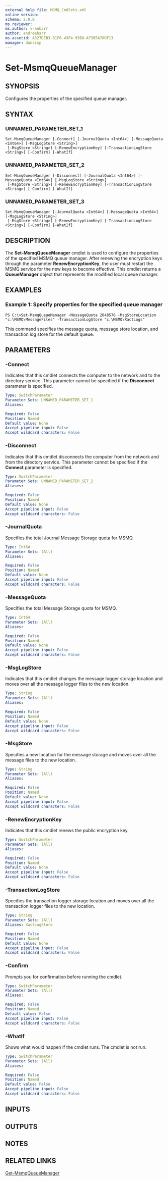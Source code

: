 ```yaml
---
external help file: MSMQ_Cmdlets.xml
online version: 
schema: 2.0.0
ms.reviewer:
ms.author: v-anbarr
author: andreabarr
ms.assetid: A327DEB3-B1F6-43F4-93B8-A73B5A78DF13
manager: dansimp
---
```


# Set-MsmqQueueManager

## SYNOPSIS
Configures the properties of the specified queue manager.

## SYNTAX

### UNNAMED_PARAMETER_SET_1
```
Set-MsmqQueueManager [-Connect] [-JournalQuota <Int64>] [-MessageQuota <Int64>] [-MsgLogStore <String>]
 [-MsgStore <String>] [-RenewEncryptionKey] [-TransactionLogStore <String>] [-Confirm] [-WhatIf]
```

### UNNAMED_PARAMETER_SET_2
```
Set-MsmqQueueManager [-Disconnect] [-JournalQuota <Int64>] [-MessageQuota <Int64>] [-MsgLogStore <String>]
 [-MsgStore <String>] [-RenewEncryptionKey] [-TransactionLogStore <String>] [-Confirm] [-WhatIf]
```

### UNNAMED_PARAMETER_SET_3
```
Set-MsmqQueueManager [-JournalQuota <Int64>] [-MessageQuota <Int64>] [-MsgLogStore <String>]
 [-MsgStore <String>] [-RenewEncryptionKey] [-TransactionLogStore <String>] [-Confirm] [-WhatIf]
```

## DESCRIPTION
The **Set-MsmqQueueManager** cmdlet is used to configure the properties of the specified MSMQ queue manager.
After renewing the encryption keys through the parameter **RenewEncryptionKey**, the user must restart the MSMQ service for the new keys to become effective.
This cmdlet returns a **QueueManager** object that represents the modified local queue manager.

## EXAMPLES

### Example 1: Specify properties for the specified queue manager
```
PS C:\>Set-MsmqQueueManager -MessageQuota 2048576 -MsgStoreLocation "c:\MSMQ\MessageFiles" -TransactionLogStore "c:\MSMQ\XactLogs"
```

This command specifies the message quota, message store location, and transaction log store for the default queue.

## PARAMETERS

### -Connect
Indicates that this cmdlet connects the computer to the network and to the directory service.
This parameter cannot be specified if the **Disconnect** parameter is specified.

```yaml
Type: SwitchParameter
Parameter Sets: UNNAMED_PARAMETER_SET_1
Aliases: 

Required: False
Position: Named
Default value: None
Accept pipeline input: False
Accept wildcard characters: False
```

### -Disconnect
Indicates that this cmdlet disconnects the computer from the network and from the directory service.
This parameter cannot be specified if the **Connect** parameter is specified.

```yaml
Type: SwitchParameter
Parameter Sets: UNNAMED_PARAMETER_SET_2
Aliases: 

Required: False
Position: Named
Default value: None
Accept pipeline input: False
Accept wildcard characters: False
```

### -JournalQuota
Specifies the total Journal Message Storage quota for MSMQ.

```yaml
Type: Int64
Parameter Sets: (All)
Aliases: 

Required: False
Position: Named
Default value: None
Accept pipeline input: False
Accept wildcard characters: False
```

### -MessageQuota
Specifies the total Message Storage quota for MSMQ.

```yaml
Type: Int64
Parameter Sets: (All)
Aliases: 

Required: False
Position: Named
Default value: None
Accept pipeline input: False
Accept wildcard characters: False
```

### -MsgLogStore
Indicates that this cmdlet changes the message logger storage location and moves over all the message logger files to the new location.

```yaml
Type: String
Parameter Sets: (All)
Aliases: 

Required: False
Position: Named
Default value: None
Accept pipeline input: False
Accept wildcard characters: False
```

### -MsgStore
Specifies a new location for the message storage and moves over all the message files to the new location.

```yaml
Type: String
Parameter Sets: (All)
Aliases: 

Required: False
Position: Named
Default value: None
Accept pipeline input: False
Accept wildcard characters: False
```

### -RenewEncryptionKey
Indicates that this cmdlet renews the public encryption key.

```yaml
Type: SwitchParameter
Parameter Sets: (All)
Aliases: 

Required: False
Position: Named
Default value: None
Accept pipeline input: False
Accept wildcard characters: False
```

### -TransactionLogStore
Specifies the transaction logger storage location and moves over all the transaction logger files to the new location.

```yaml
Type: String
Parameter Sets: (All)
Aliases: XactLogStore

Required: False
Position: Named
Default value: None
Accept pipeline input: False
Accept wildcard characters: False
```

### -Confirm
Prompts you for confirmation before running the cmdlet.

```yaml
Type: SwitchParameter
Parameter Sets: (All)
Aliases: 

Required: False
Position: Named
Default value: False
Accept pipeline input: False
Accept wildcard characters: False
```

### -WhatIf
Shows what would happen if the cmdlet runs.
The cmdlet is not run.

```yaml
Type: SwitchParameter
Parameter Sets: (All)
Aliases: 

Required: False
Position: Named
Default value: False
Accept pipeline input: False
Accept wildcard characters: False
```

## INPUTS

## OUTPUTS

## NOTES

## RELATED LINKS

[Get-MsmqQueueManager](./Get-MsmqQueueManager.md)

